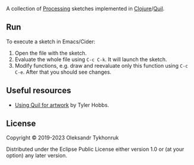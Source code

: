 A collection of [Processing](https://processing.org) sketches implemented in [Clojure](https://clojure.org)/[Quil](http://www.quil.info).

## Run

To execute a sketch in Emacs/Cider:

1. Open the file with the sketch.
1. Evaluate the whole file using `C-c C-k`. It will launch the sketch.
1. Modify functions, e.g. draw and reevaluate only this function using `C-c C-e`. After that you should see changes.

## Useful resources

* [Using Quil for artwork](https://tylerxhobbs.com/essays/2015/using-quil-for-artwork) by Tyler Hobbs.

## License

Copyright © 2019-2023 Oleksandr Tykhonruk

Distributed under the Eclipse Public License either version 1.0 or (at
your option) any later version.
